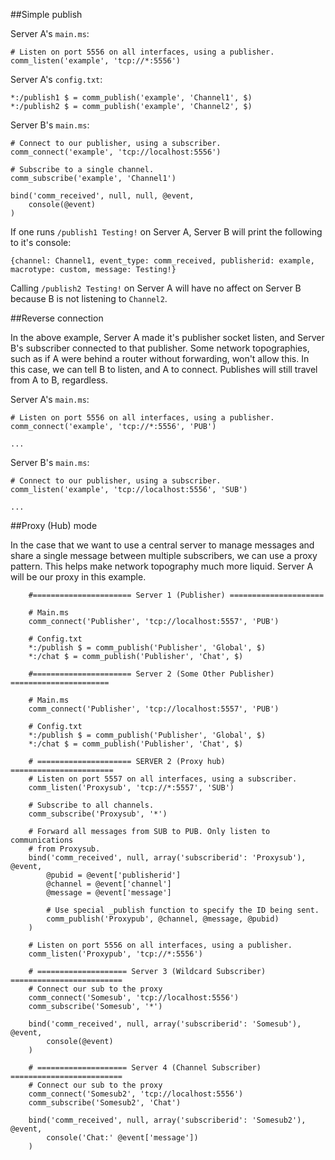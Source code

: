 ##Simple publish

Server A's `main.ms`:
	
	# Listen on port 5556 on all interfaces, using a publisher.
	comm_listen('example', 'tcp://*:5556')

Server A's `config.txt`:

	*:/publish1 $ = comm_publish('example', 'Channel1', $)
	*:/publish2 $ = comm_publish('example', 'Channel2', $)

Server B's `main.ms`:

	# Connect to our publisher, using a subscriber.
	comm_connect('example', 'tcp://localhost:5556')

	# Subscribe to a single channel.
	comm_subscribe('example', 'Channel1')

	bind('comm_received', null, null, @event,
	    console(@event)
	)

If one runs `/publish1 Testing!` on Server A, Server B will print the following 
to it's console:

	{channel: Channel1, event_type: comm_received, publisherid: example, macrotype: custom, message: Testing!}

Calling `/publish2 Testing!` on Server A will have no affect on Server B because 
B is not listening to `Channel2`.

##Reverse connection

In the above example, Server A made it's publisher socket listen, and Server B's 
subscriber connected to that publisher. Some network topographies, such as if A were behind a router without forwarding, won't allow this. In this case, we can tell B to listen, and A to connect. Publishes will still travel from A to B, regardless.

Server A's `main.ms`:
	
	# Listen on port 5556 on all interfaces, using a publisher.
	comm_connect('example', 'tcp://*:5556', 'PUB')

    ...

Server B's `main.ms`:

	# Connect to our publisher, using a subscriber.
	comm_listen('example', 'tcp://localhost:5556', 'SUB')
	
    ...

##Proxy (Hub) mode

In the case that we want to use a central server to manage messages and share a 
single message between multiple subscribers, we can use a proxy pattern. This 
helps make network topography much more liquid. Server A will be our proxy in 
this example.
	
        #====================== Server 1 (Publisher) =====================

        # Main.ms
        comm_connect('Publisher', 'tcp://localhost:5557', 'PUB')

        # Config.txt
        *:/publish $ = comm_publish('Publisher', 'Global', $)
        *:/chat $ = comm_publish('Publisher', 'Chat', $)

        #====================== Server 2 (Some Other Publisher) ======================

        # Main.ms
        comm_connect('Publisher', 'tcp://localhost:5557', 'PUB')

        # Config.txt
        *:/publish $ = comm_publish('Publisher', 'Global', $)
        *:/chat $ = comm_publish('Publisher', 'Chat', $)

        # ===================== SERVER 2 (Proxy hub) =======================
        # Listen on port 5557 on all interfaces, using a subscriber.
        comm_listen('Proxysub', 'tcp://*:5557', 'SUB')

        # Subscribe to all channels.
        comm_subscribe('Proxysub', '*')

        # Forward all messages from SUB to PUB. Only listen to communications
        # from Proxysub.
        bind('comm_received', null, array('subscriberid': 'Proxysub'), @event,
            @pubid = @event['publisherid']
            @channel = @event['channel']
            @message = @event['message']

            # Use special _publish function to specify the ID being sent.
            comm_publish('Proxypub', @channel, @message, @pubid)
        )

        # Listen on port 5556 on all interfaces, using a publisher.
        comm_listen('Proxypub', 'tcp://*:5556')

        # ==================== Server 3 (Wildcard Subscriber) =========================
        # Connect our sub to the proxy
        comm_connect('Somesub', 'tcp://localhost:5556')
        comm_subscribe('Somesub', '*')

        bind('comm_received', null, array('subscriberid': 'Somesub'), @event,
            console(@event)
        )

        # ==================== Server 4 (Channel Subscriber) =========================
        # Connect our sub to the proxy
        comm_connect('Somesub2', 'tcp://localhost:5556')
        comm_subscribe('Somesub2', 'Chat')

        bind('comm_received', null, array('subscriberid': 'Somesub2'), @event,
            console('Chat:' @event['message'])
        )
